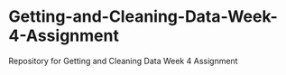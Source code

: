 # Getting-and-Cleaning-Data-Week-4-Assignment
Repository for Getting and Cleaning Data Week 4 Assignment
